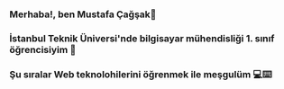 ### Merhaba!, ben Mustafa Çağşak👋
### İstanbul Teknik Üniversi'nde bilgisayar mühendisliği 1. sınıf öğrencisiyim 🎒
### Şu sıralar Web teknolohilerini öğrenmek ile meşgulüm 💻⌨️
